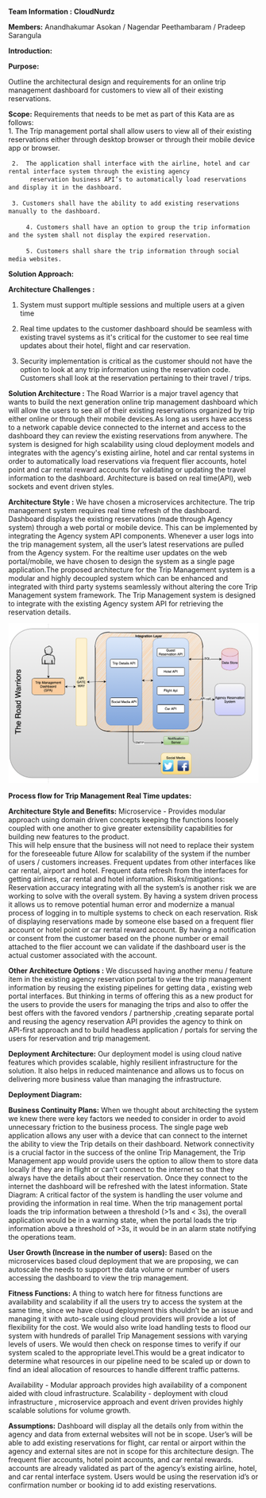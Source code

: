 **Team Information :** **CloudNurdz**

**Members:** Anandhakumar Asokan / Nagendar Peethambaram / Pradeep Sarangula

 
**Introduction:**
  
  **Purpose:**
  
   Outline the architectural design and requirements for an online trip management dashboard for customers to view all of their existing reservations.
  
  **Scope:**
      Requirements that needs to be met as part of this Kata are as follows:  		
	 1.  The Trip management portal shall allow users to view all of their 
		 existing reservations either through desktop browser or through their mobile device app or browser.  
		
	 2.  The application shall interface with the airline, hotel and car rental interface system through the existing agency 
		  reservation business API’s to automatically load reservations and display it in the dashboard.  
		 
	 3. Customers shall have the ability to add existing reservations manually to the dashboard.
		 
         4. Customers shall have an option to group the trip information and the system shall not display the expired reservation. 
		 
         5. Customers shall share the trip information through social media websites. 
 
****Solution Approach:****

**Architecture Challenges :**
 
  1. System must support multiple sessions and multiple users at a given time 
 
  2. Real time updates to the customer dashboard should be seamless with existing travel systems as it's critical for the customer
     to see real time updates about their hotel, flight and car reservation.
 
  3. Security implementation is critical as the customer should not have the option to look at any trip information 
     using the reservation code. Customers shall look at the reservation pertaining to their travel / trips.

**Solution Architecture :**
	The Road Warrior is a major travel agency that wants to build the next generation online trip management dashboard which will allow the users to see all of their existing reservations organized by trip either online or through their mobile devices.As long as users have access to a network capable device connected to the internet and access to the dashboard they can review the existing reservations from anywhere. The system is designed for high scalability using cloud deployment models and integrates with the agency's existing airline, hotel and car rental systems in order to automatically load reservations via frequent flier accounts, hotel point and car rental reward accounts for validating or updating the travel information to the dashboard. Architecture is based on real time(API), web sockets and event driven styles. 

**Architecture Style :**
We have chosen a microservices architecture. The trip management system requires real time refresh of the dashboard. Dashboard displays the existing reservations (made through Agency system) through a web portal or mobile device. This can be implemented by integrating the Agency system API components. Whenever a user logs into the trip management system, all the user’s latest reservations are pulled from the Agency system. For the realtime user updates on the web portal/mobile, we have chosen to design the system as a single page application.The proposed architecture for the Trip Management system is a modular and highly decoupled system which can be enhanced and integrated with third party systems seamlessly without altering the core Trip Management system framework. The Trip Management system is designed to integrate with the existing Agency system API for retrieving the reservation details.

![**Architecture Diagram:**](Architecture/Logical/Logical_Architecture.png)

**Process flow for Trip Management Real Time updates:**

**Architecture Style and Benefits:**
Microservice - Provides modular approach using domain driven concepts keeping the functions loosely coupled with one another to give greater extensibility capabilities for building new features to the product.  
This will help ensure that the business will not need to replace their system for the foreseeable future
Allow for scalability of the system if the number of users / customers  increases.
Frequent updates from other interfaces like car rental, airport and hotel.
Frequent data refresh from the interfaces for getting airlines, car rental and hotel information. 
Risks/mitigations: 
Reservation accuracy integrating with all the system’s is another risk we are working to solve with the overall system. By having a system driven process it allows us to remove potential human error and modernize a manual process of logging in to multiple systems to check on each reservation.
Risk of displaying reservations made by someone else based on a frequent flier account or hotel point or car rental reward account. By having a notification or consent from the customer based on the phone number or email attached to the flier account we can validate if the dashboard user is the actual customer associated with the account.

**Other Architecture Options :**
 	We discussed having another menu / feature item in the existing agency reservation portal to view the trip management information by reusing the existing pipelines for getting data , existing web portal interfaces. But thinking in terms of offering this as a new product for the users to provide the users for managing the trips and also to offer the best offers with the favored vendors / partnership ,creating separate portal and reusing the agency reservation API provides the agency to think on API-first approach and to build headless application / portals for serving the users for reservation and trip management. 

**Deployment Architecture:**
Our deployment model is using cloud native features which provides scalable, highly resilient infrastructure for the solution. It also helps in reduced maintenance and allows us to focus on delivering more business value than managing the infrastructure. 

**Deployment Diagram:**


**Business Continuity Plans:**
When we thought about architecting the system we knew there were key factors we needed to consider in order to avoid unnecessary friction to the business process. The single page web application allows any user with a device that can connect to the internet the ability to view the Trip details on their dashboard.  Network connectivity is a crucial factor in the success of the online Trip Management, the Trip Management app would provide users the option to allow them to store data locally if they are in flight or can't connect to the internet so that they always have the details about their reservation. Once they connect to the internet the dashboard will be refreshed with the latest information.
State Diagram:
	A critical factor of the system is handling the user volume and providing the information in real time.  When the trip management portal loads the trip information between a threshold (>1s and < 3s), the overall application would be in a warning state, when the portal loads the trip information above a threshold of >3s, it would be in an alarm state notifying the operations team. 

**User Growth (Increase in the number of users):**
Based on the microservices based cloud deployment that we are proposing, we can autoscale the needs to support the data volume or number of users accessing the dashboard to view the trip management.

**Fitness Functions:**
A thing to watch here for fitness functions are availability and scalability if all the users try to access the system at the same time, since we have cloud deployment this shouldn’t be an issue and managing it with auto-scale using cloud providers will provide a lot of flexibility for the cost. We would also write load handling tests to flood our system with hundreds of parallel Trip Management sessions with varying levels of users. We would then check on response times to verify if our system scaled to the appropriate level.This would be a great indicator to determine what resources in our pipeline need to be scaled up or down to find an ideal allocation of resources to handle different traffic patterns. 

Availability - Modular approach provides high availability of a component aided with cloud infrastructure. 
Scalability - deployment with cloud infrastructure , microservice approach and event driven provides highly scalable solutions for volume growth.


**Assumptions:**
Dashboard will display all the details only from within the agency and data from external websites will not be in scope.
User’s will be able to add existing reservations for flight, car rental or airport within the agency and external sites are not in scope for this architecture design.
The frequent flier accounts, hotel point accounts, and car rental rewards. accounts are already validated as part of the agency’s existing airline, hotel, and car rental interface system.
Users would be using the reservation id’s or confirmation number or booking id to add existing reservations.
 
 
 



